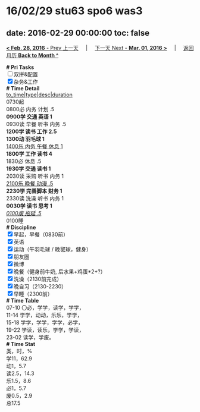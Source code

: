# 16/02/29 stu63 spo6 was3

date: 2016-02-29 00:00:00
toc: false
---
[**< Feb. 28, 2016** - Prev 上一天](/lifelogs/2016/02/d28.md) &nbsp; &nbsp; | &nbsp; &nbsp; [下一天 Next - **Mar. 01, 2016 >**](/lifelogs/2016/03/d01.md) &nbsp; &nbsp; |  &nbsp; &nbsp; [返回月历 **Back to Month ^**](/lifelogs/2016/02/index.md)
<br/><div><b># Pri Tasks</b></div><div><input type="checkbox"/>双拼&amp;配置</div><div><input checked="true" type="checkbox"/>杂务&amp;工作</div><div><b># Time Detail</b></div><div><u>to_time|type|desc|duration</u></div><div>0730起</div><div>0800必 内务 计划 .5</div><div><b>0900学 交通 英语 1</b></div><div>0930读 早餐 听书 内务 .5</div><div><b>1200学 读书 工作 2.5</b></div><div><b>1300动 羽毛球 1</b></div><div><u>1400乐 内务 午餐 休息 1</u></div><div><b>1800学 工作 读书 4</b></div><div>1830必 休息 .5</div><div><b>1930学 交通 读书 1</b></div><div>2030读 采购 听书 内务 1</div><div><u>2100乐 晚餐 动漫 .5</u></div><div><b>2230学 完善脚本 财务 1</b></div><div>2330读 洗澡 听书 内务 1</div><div><b>0030学 读书 思考 1</b></div><div><u><i>0100废 拖延 .5</i></u></div><div>0100睡</div><div><b># Discipline</b></div><div><input checked="true" type="checkbox"/>早起，早餐（0830前）</div><div><input checked="true" type="checkbox"/>英语</div><div><input checked="true" type="checkbox"/>运动（午羽毛球 / 晚毽球，健身）</div><div><input checked="true" type="checkbox"/>朋友圈</div><div><input checked="true" type="checkbox"/>微博</div><div><input checked="true" type="checkbox"/>晚餐（健身前牛奶, 后水果+鸡蛋*2+?）</div><div><input checked="true" type="checkbox"/>洗澡（2130前完成）</div><div><input checked="true" type="checkbox"/>晚自习（2130-2230）</div><div><input checked="true" type="checkbox"/>早睡（2300前）</div><div><b># Time Table</b></div><div>07-10 〇必，学学，读学，学学，</div><div>11-14 学学，动动，乐乐，学学，</div><div>15-18 学学，学学，学学，必学，</div><div>19-22 学读，读乐，学学，学读，</div><div>23-02 读学，学废。</div><div><b># Time Stat</b></div><div>类，时，%</div><div>学11，62.9</div><div>动1，5.7</div><div>读2.5，14.3</div><div>乐1.5，8.6</div><div>必1，5.7</div><div>废0.5，2.9</div><div>总17.5</div>
